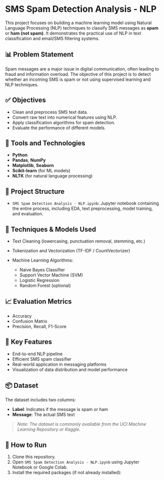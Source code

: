 # SMS Spam Detection Analysis - NLP

This project focuses on building a machine learning model using Natural Language Processing (NLP) techniques to classify SMS messages as **spam** or **ham (not spam)**. It demonstrates the practical use of NLP in text classification and email/SMS filtering systems.

## 📊 Problem Statement

Spam messages are a major issue in digital communication, often leading to fraud and information overload. The objective of this project is to detect whether an incoming SMS is spam or not using supervised learning and NLP techniques.

## ✅ Objectives

* Clean and preprocess SMS text data.
* Convert raw text into numerical features using NLP.
* Apply classification algorithms for spam detection.
* Evaluate the performance of different models.

## 🔧 Tools and Technologies

* **Python**
* **Pandas**, **NumPy**
* **Matplotlib**, **Seaborn**
* **Scikit-learn** (for ML models)
* **NLTK** (for natural language processing)

## 📁 Project Structure

* `SMS Spam Detection Analysis - NLP.ipynb`: Jupyter notebook containing the entire process, including EDA, text preprocessing, model training, and evaluation.

## 🧠 Techniques & Models Used

* Text Cleaning (lowercasing, punctuation removal, stemming, etc.)
* Tokenization and Vectorization (TF-IDF / CountVectorizer)
* Machine Learning Algorithms:

  * Naive Bayes Classifier
  * Support Vector Machine (SVM)
  * Logistic Regression
  * Random Forest (optional)

## 📈 Evaluation Metrics

* Accuracy
* Confusion Matrix
* Precision, Recall, F1-Score

## 📌 Key Features

* End-to-end NLP pipeline
* Efficient SMS spam classifier
* Real-world application in messaging platforms
* Visualization of data distribution and model performance

## 📦 Dataset

The dataset includes two columns:

* **Label**: Indicates if the message is spam or ham
* **Message**: The actual SMS text

> *Note: The dataset is commonly available from the UCI Machine Learning Repository or Kaggle.*

## 🚀 How to Run

1. Clone this repository.
2. Open `SMS Spam Detection Analysis - NLP.ipynb` using Jupyter Notebook or Google Colab.
3. Install the required packages (if not already installed):



